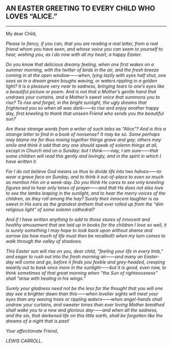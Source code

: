 ## AN EASTER GREETING TO EVERY CHILD WHO LOVES “ALICE.”

---

My dear Child,

_Please to fancy, if you can, that you are reading a real letter, from a real friend whom you have seen, and whose voice you can seem to yourself to hear, wishing you, as I do now with all my heart, a happy Easter._

_Do you know that delicious dreamy feeling, when one first wakes on a summer morning, with the twitter of birds in the air, and the fresh breeze coming in at the open window——when, lying lazily with eyes half shut, one sees as in a dream green boughs waving, or waters rippling in a golden light? It is a pleasure very near to sadness, bringing tears to one’s eyes like a beautiful picture or poem. And is not that a Mother’s gentle hand that undraws your curtains, and a Mother’s sweet voice that summons you to rise? To rise and forget, in the bright sunlight, the ugly dreams that frightened you so when all was dark——to rise and enjoy another happy day, first kneeling to thank that unseen Friend who sends you the beautiful sun?_

_Are these strange words from a writer of such tales as “Alice”? And is this a strange letter to find in a book of nonsense? It may be so. Some perhaps may blame me for thus mixing together things grave and gay; others may smile and think it odd that any one should speak of solemn things at all, except in Church and on a Sunday: but I think——nay, I am sure——that some children will read this gently and lovingly, and in the spirit in which I have written it._

_For I do not believe God means us thus to divide life into two halves——to wear a grave face on Sunday, and to think it out-of-place to even so much as mention Him on a week-day. Do you think He cares to see only kneeling figures and to hear only tones of prayer——and that He does not also love to see the lambs leaping in the sunlight, and to hear the merry voices of the children, as they roll among the hay? Surely their innocent laughter is as sweet in His ears as the grandest anthem that ever rolled up from the “dim religious light” of some solemn cathedral?_

_And if I have written anything to add to those stores of innocent and healthy amusement that are laid up in books for the children I love so well, it is surely something I may hope to look back upon without shame and sorrow (as how much of life must then be recalled!) when my turn comes to walk through the valley of shadows._

_This Easter sun will rise on you, dear child, “feeling your life in every limb,” and eager to rush out into the fresh morning air——and many an Easter-day will come and go, before it finds you feeble and grey-headed, creeping wearily out to bask once more in the sunlight——but it is good, even now, to think sometimes of that great morning when “the Sun of righteousness” shall “arise with healing in his wings.”_

_Surely your gladness need not be the less for the thought that you will one day see a brighter dawn than this——when lovelier sights will meet your eyes than any waving trees or rippling waters——when angel-hands shall undraw your curtains, and sweeter tones than ever loving Mother breathed shall wake you to a new and glorious day——and when all the sadness, and the sin, that darkened life on this little earth, shall be forgotten like the dreams of a night that is past!_

_Your affectionate Friend_,

_LEWIS CARROLL_.